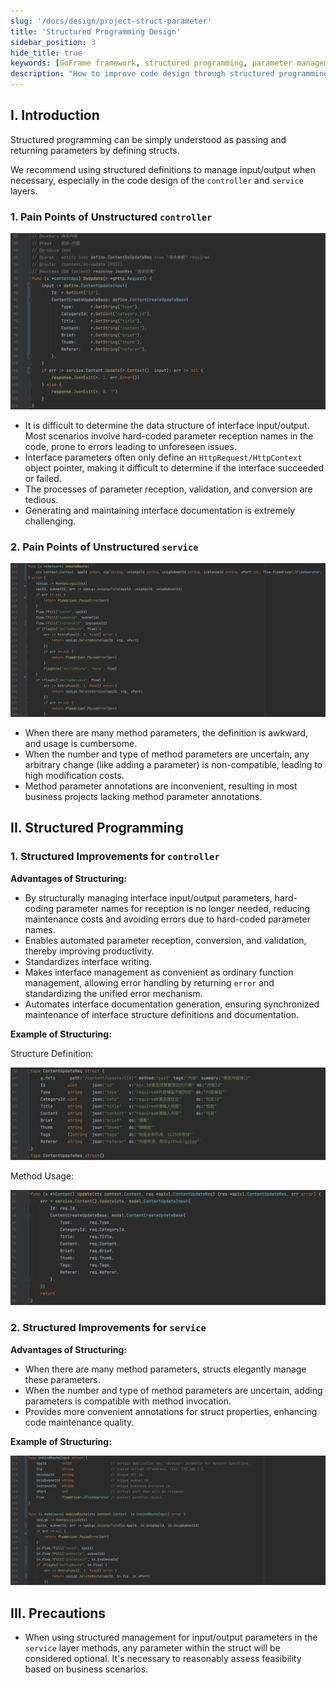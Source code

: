 ```yaml
---
slug: '/docs/design/project-struct-parameter'
title: 'Structured Programming Design'
sidebar_position: 3
hide_title: true
keywords: [GoFrame framework, structured programming, parameter management, code design, interface optimization, automated documentation generation, code maintenance, parameter validation, productivity improvement, error mechanism]
description: "How to improve code design through structured programming in the GoFrame framework, detailed analysis of unstructured problems encountered in the controller and service layers, and provides the advantages and examples of using structs to manage parameters. By structurally managing interface input and output, it simplifies parameter reception, validation, and conversion processes, boosts productivity, reduces maintenance costs, and facilitates easier interface documentation generation and standardized error handling mechanisms."
---
```


## I. Introduction

Structured programming can be simply understood as passing and returning parameters by defining structs.

We recommend using structured definitions to manage input/output when necessary, especially in the code design of the `controller` and `service` layers.

### 1. Pain Points of Unstructured `controller`

![](/markdown/e76d9687eb2d840494ce98a644e05d95.png)

- It is difficult to determine the data structure of interface input/output. Most scenarios involve hard-coded parameter reception names in the code, prone to errors leading to unforeseen issues.
- Interface parameters often only define an `HttpRequest/HttpContext` object pointer, making it difficult to determine if the interface succeeded or failed.
- The processes of parameter reception, validation, and conversion are tedious.
- Generating and maintaining interface documentation is extremely challenging.

### 2. Pain Points of Unstructured `service`

![](/markdown/f8434f1243e4d9dace23021f0f2132a4.png)

- When there are many method parameters, the definition is awkward, and usage is cumbersome.
- When the number and type of method parameters are uncertain, any arbitrary change (like adding a parameter) is non-compatible, leading to high modification costs.
- Method parameter annotations are inconvenient, resulting in most business projects lacking method parameter annotations.

## II. Structured Programming

### 1. Structured Improvements for `controller`

**Advantages of Structuring:**

- By structurally managing interface input/output parameters, hard-coding parameter names for reception is no longer needed, reducing maintenance costs and avoiding errors due to hard-coded parameter names.
- Enables automated parameter reception, conversion, and validation, thereby improving productivity.
- Standardizes interface writing.
- Makes interface management as convenient as ordinary function management, allowing error handling by returning `error` and standardizing the unified error mechanism.
- Automates interface documentation generation, ensuring synchronized maintenance of interface structure definitions and documentation.

**Example of Structuring:**

Structure Definition:

![](/markdown/686ee75e775a1076387154615c40e868.png)

Method Usage:

![](/markdown/6f0cd9333bb1c514a1047c0e17024997.png)

### 2. Structured Improvements for `service`

**Advantages of Structuring:**

- When there are many method parameters, structs elegantly manage these parameters.
- When the number and type of method parameters are uncertain, adding parameters is compatible with method invocation.
- Provides more convenient annotations for struct properties, enhancing code maintenance quality.

**Example of Structuring:**

![](/markdown/37a0eecf7f1c45bf99bdd98ec205eea0.png)

## III. Precautions

- When using structured management for input/output parameters in the `service` layer methods, any parameter within the struct will be considered optional. It's necessary to reasonably assess feasibility based on business scenarios.